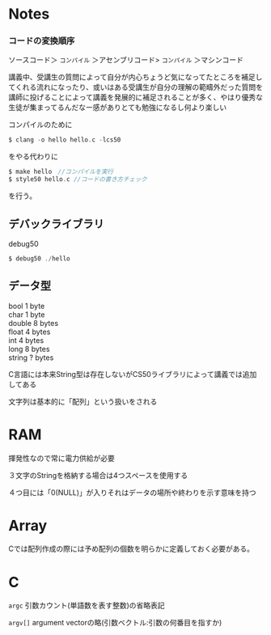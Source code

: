 # Notes

### コードの変換順序

 ソースコード＞ `コンパイル` ＞アセンブリコード> `コンパイル` ＞マシンコード

講義中、受講生の質問によって自分が内心ちょうど気になってたところを補足してくれる流れになったり、或いはある受講生が自分の理解の範疇外だった質問を講師に投げることによって講義を発展的に補足されることが多く、やはり優秀な生徒が集まってるんだなー感がありとても勉強になるし何より楽しい

コンパイルのために

```c
$ clang -o hello hello.c -lcs50
```

をやる代わりに

```c
$ make hello　//コンパイルを実行
$ style50 hello.c //コードの書き方チェック
```

を行う。

## デバックライブラリ

debug50

```c
$ debug50 ./hello
```

## データ型
bool 1 byte  
char 1 byte  
double 8 bytes  
float 4 bytes  
int 4 bytes  
long 8 bytes  
string ? bytes  

C言語には本来String型は存在しないがCS50ライブラリによって講義では追加してある

文字列は基本的に「配列」という扱いをされる

# RAM

揮発性なので常に電力供給が必要

３文字のStringを格納する場合は4つスペースを使用する

４つ目には「0(NULL)」が入りそれはデータの場所や終わりを示す意味を持つ

# Array

Cでは配列作成の際には予め配列の個数を明らかに定義しておく必要がある。

# C

`argc` 引数カウント(単語数を表す整数)の省略表記

`argv[]` argument vectorの略(引数ベクトル:引数の何番目を指すか)